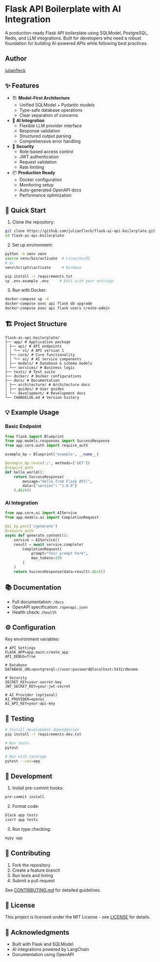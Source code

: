 # Flask API Boilerplate with AI Integration

A production-ready Flask API boilerplate using SQLModel, PostgreSQL, Redis, and LLM integrations. Built for developers who need a robust foundation for building AI-powered APIs while following best practices.

## Author
[julianfleck](https://github.com/julianfleck)

## ✨ Features

- 🏗️ **Model-First Architecture**
  - Unified SQLModel + Pydantic models
  - Type-safe database operations
  - Clear separation of concerns
- 🤖 **AI Integration**
  - Flexible LLM provider interface
  - Response validation
  - Structured output parsing
  - Comprehensive error handling
- 🔐 **Security**
  - Role-based access control
  - JWT authentication
  - Request validation
  - Rate limiting
- 📦 **Production Ready**
  - Docker configuration
  - Monitoring setup
  - Auto-generated OpenAPI docs
  - Performance optimization

## 🚀 Quick Start

1. Clone the repository:
```bash
git clone https://github.com/julianfleck/flask-ai-api-boilerplate.git
cd flask-ai-api-boilerplate
```

2. Set up environment:
```bash
python -m venv venv
source venv/bin/activate  # Linux/macOS
# or
venv\Scripts\activate     # Windows

pip install -r requirements.txt
cp .env.example .env     # Edit with your settings
```

3. Run with Docker:
```bash
docker-compose up -d
docker-compose exec api flask db upgrade
docker-compose exec api flask users create-admin
```

## 🏗️ Project Structure

```
flask-ai-api-boilerplate/
├── app/ # Application package
│ ├── api/ # API endpoints
│ │ └── v1/ # API version 1
│ ├── core/ # Core functionality
│ │ └── ai/ # AI service components
│ ├── models/ # Database & schema models
│ └── services/ # Business logic
├── tests/ # Test suite
├── docker/ # Docker configurations
├── docs/ # Documentation
│ ├── architecture/ # Architecture docs
│ ├── guides/ # User guides
│ └── development/ # Development docs
└── CHANGELOG.md # Version history
```

## 💡 Example Usage

### Basic Endpoint
```python
from flask import Blueprint
from app.models.responses import SuccessResponse
from app.core.auth import require_auth

example_bp = Blueprint('example', __name__)

@example_bp.route('/', methods=['GET'])
@require_auth
def hello_world():
    return SuccessResponse(
        message="Hello from Flask API!",
        data={"version": "1.0.0"}
    ).dict()
```

### AI Integration
```python
from app.core.ai import AIService
from app.models.ai import CompletionRequest

@ai_bp.post('/generate')
@require_auth
async def generate_content():
    service = AIService()
    result = await service.complete(
        CompletionRequest(
            prompt="Your prompt here",
            max_tokens=100
        )
    )
    return SuccessResponse(data=result).dict()
```

## 📚 Documentation

- Full documentation: `/docs`
- OpenAPI specification: `/openapi.json`
- Health check: `/health`

## ⚙️ Configuration

Key environment variables:

```env
# API Settings
FLASK_APP=app.main:create_app
API_DEBUG=True

# Database
DATABASE_URL=postgresql://user:password@localhost:5432/dbname

# Security
SECRET_KEY=your-secret-key
JWT_SECRET_KEY=your-jwt-secret

# AI Provider (optional)
AI_PROVIDER=openai
AI_API_KEY=your-api-key
```

## 🧪 Testing

```bash
# Install development dependencies
pip install -r requirements-dev.txt

# Run tests
pytest

# Run with coverage
pytest --cov=app
```

## 🔧 Development

1. Install pre-commit hooks:
```bash
pre-commit install
```

2. Format code:
```bash
black app tests
isort app tests
```

3. Run type checking:
```bash
mypy app
```

## 🤝 Contributing

1. Fork the repository
2. Create a feature branch
3. Run tests and linting
4. Submit a pull request

See [CONTRIBUTING.md](CONTRIBUTING.md) for detailed guidelines.

## 📝 License

This project is licensed under the MIT License - see [LICENSE](LICENSE) for details.

## 🙏 Acknowledgments

- Built with Flask and SQLModel
- AI integrations powered by LangChain
- Documentation using OpenAPI

